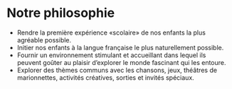 # Notre philosophie

* Rendre la première expérience «scolaire» de nos enfants la plus agréable possible.
* Initier nos enfants à la langue française le plus naturellement possible.
* Fournir un environnement stimulant et accueillant dans lequel ils peuvent goûter au plaisir d’explorer le monde fascinant qui les entoure.
* Explorer des thèmes communs avec les chansons, jeux, théâtres de marionnettes, activités créatives, sorties et invités spéciaux.